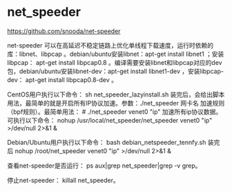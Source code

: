 # net_speeder

https://github.com/snooda/net-speeder


net-speeder 可以在高延迟不稳定链路上优化单线程下载速度，运行时依赖的库：libnet、libpcap 。debian/ubuntu安装libnet：apt-get install libnet1 ；安装libpcap： apt-get install libpcap0.8 。编译需要安装libnet和libpcap对应的dev包，debian/ubuntu安装libnet-dev：apt-get install libnet1-dev ，安装libpcap-dev： apt-get install libpcap0.8-dev 。


CentOS用户执行以下命令：
sh net_speeder_lazyinstall.sh
装完后，会给出脚本用法，最简单的就是开启所有IP协议加速。参数：./net_speeder 网卡名 加速规则（bpf规则）。最简单用法： # ./net_speeder venet0 "ip" 加速所有ip协议数据。可执行以下命令：
nohup /usr/local/net_speeder/net_speeder venet0 "ip" >/dev/null 2>&1 &


Debian/Ubuntu用户执行以下命令：
bash debian_netspeeder_tennfy.sh
装完后
nohup /root/net_speeder venet0 "ip" >/dev/null 2>&1 &


查看net-speeder是否运行：
ps aux|grep net_speeder|grep -v grep。

停止net-speeder：
killall net_speeder。
